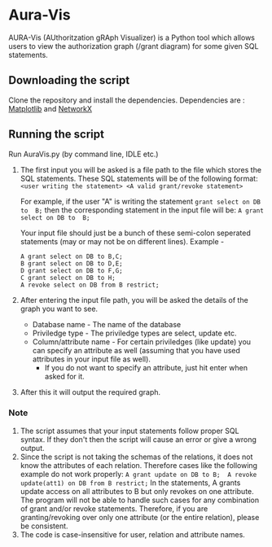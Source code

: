 # Aura-Vis
AURA-Vis (AUthoritzation gRAph Visualizer) is a Python tool which allows users to view the authorization graph (/grant diagram) for some given SQL statements.

## Downloading the script
Clone the repository and install the dependencies.
Dependencies are : [Matplotlib](https://matplotlib.org/users/installing.html) and [NetworkX](https://networkx.github.io/)

## Running the script
Run AuraVis.py (by command line, IDLE etc.)

1. The first input you will be asked is a file path to the file which stores the SQL statements. These SQL statements will be of the following format:
    `<user writing the statement> <A valid grant/revoke statement>`

    For example, if the user "A" is writing the statement `grant select on DB to  B;` then the corresponding statement in the input file will be:
    `A grant select on DB to  B;`

    Your input file should just be a bunch of these semi-colon seperated statements (may or may not be on different lines).
    Example - 
    ```    
    A grant select on DB to B,C;
    B grant select on DB to D,E;
    D grant select on DB to F,G;
    C grant select on DB to H;
    A revoke select on DB from B restrict;
2. After entering the input file path, you will be asked the details of the graph you want to see. 
    * Database name - The name of the database
    * Priviledge type - The priviledge types are select, update etc.
    * Column/attribute name - For certain priviledges (like update) you can specify an attribute as well (assuming that you have used attributes in your input file as well).
        * If you do not want to specify an attribute, just hit enter when asked for it.

3. After this it will output the required graph.

### Note
1. The script assumes that your input statements follow proper SQL syntax. If they don't then the script will cause an error or give a wrong output.
2. Since the script is not taking the schemas of the relations, it does not know the attributes of each relation. Therefore cases like the following example do not work properly:
    `A grant update on DB to B; 
     A revoke update(att1) on DB from B restrict;` 
     In the statements, A grants update access on all attributes to B but only revokes on one attribute. The program will not be able to handle such cases for any combination of grant and/or revoke statements. Therefore, if you are granting/revoking over only one attribute (or the entire relation), please be consistent.
3. The code is case-insensitive for user, relation and attribute names.
